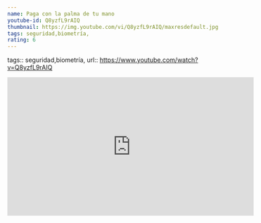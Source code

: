 ```yaml
---
name: Paga con la palma de tu mano
youtube-id: Q8yzfL9rAIQ
thumbnail: https://img.youtube.com/vi/Q8yzfL9rAIQ/maxresdefault.jpg
tags: seguridad,biometría,
rating: 6
---
```

tags:: seguridad,biometría,
url:: https://www.youtube.com/watch?v=Q8yzfL9rAIQ

<iframe width='560' height='315' src='https://www.youtube.com/embed/Q8yzfL9rAIQ' title='YouTube video player' frameborder='0' allow='accelerometer; autoplay; clipboard-write; encrypted-media; gyroscope; picture-in-picture; web-share' allowfullscreen></iframe>


